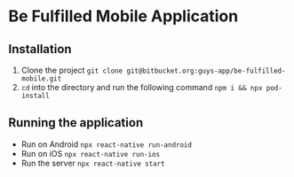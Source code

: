 # Be Fulfilled Mobile Application

## Installation

1. Clone the project
   `git clone git@bitbucket.org:guys-app/be-fulfilled-mobile.git`
2. `cd` into the directory and run the following command
   `npm i && npx pod-install`

## Running the application

- Run on Android `npx react-native run-android`
- Run on iOS `npx react-native run-ios`
- Run the server `npx react-native start`
